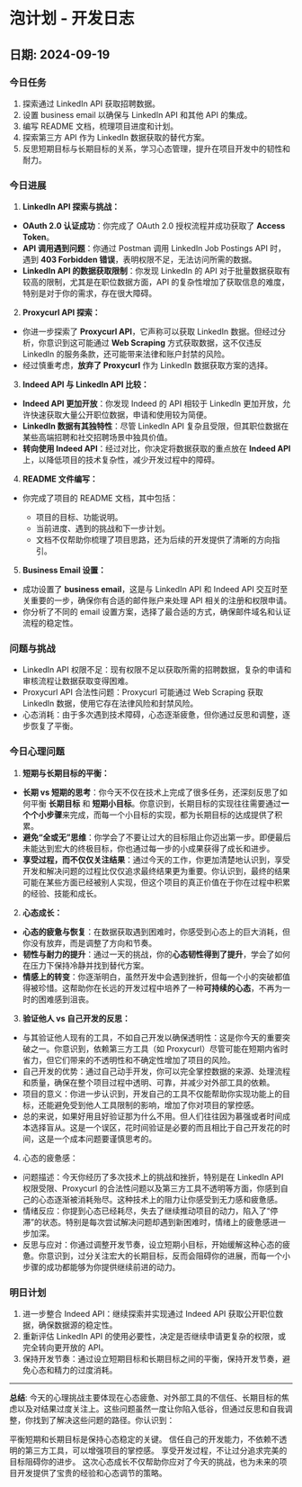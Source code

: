 # 泡计划 - 开发日志



## 日期: 2024-09-19



### 今日任务



1. 探索通过 LinkedIn API 获取招聘数据。
2. 设置 business email 以确保与 LinkedIn API 和其他 API 的集成。
3. 编写 README 文档，梳理项目进度和计划。
4. 探索第三方 API 作为 LinkedIn 数据获取的替代方案。
5. 反思短期目标与长期目标的关系，学习心态管理，提升在项目开发中的韧性和耐力。



### 今日进展



1. **LinkedIn API 探索与挑战：**

- **OAuth 2.0 认证成功**：你完成了 OAuth 2.0 授权流程并成功获取了 **Access Token**。
- **API 调用遇到问题**：你通过 Postman 调用 LinkedIn Job Postings API 时，遇到 **403 Forbidden 错误**，表明权限不足，无法访问所需的数据。
- **LinkedIn API 的数据获取限制**：你发现 LinkedIn 的 API 对于批量数据获取有较高的限制，尤其是在职位数据方面，API 的复杂性增加了获取信息的难度，特别是对于你的需求，存在很大障碍。

2. **Proxycurl API 探索：**

- 你进一步探索了 **Proxycurl API**，它声称可以获取 LinkedIn 数据。但经过分析，你意识到这可能通过 **Web Scraping** 方式获取数据，这不仅违反 LinkedIn 的服务条款，还可能带来法律和账户封禁的风险。
- 经过慎重考虑，**放弃了 Proxycurl** 作为 LinkedIn 数据获取方案的选择。

3. **Indeed API 与 LinkedIn API 比较：**

- **Indeed API 更加开放**：你发现 Indeed 的 API 相较于 LinkedIn 更加开放，允许快速获取大量公开职位数据，申请和使用较为简便。
- **LinkedIn 数据有其独特性**：尽管 LinkedIn API 复杂且受限，但其职位数据在某些高端招聘和社交招聘场景中独具价值。
- **转向使用 Indeed API**：经过对比，你决定将数据获取的重点放在 **Indeed API** 上，以降低项目的技术复杂性，减少开发过程中的障碍。

4. **README 文件编写：**

- 你完成了项目的 README 文档，其中包括：

  - 项目的目标、功能说明。
  - 当前进度、遇到的挑战和下一步计划。
  - 文档不仅帮助你梳理了项目思路，还为后续的开发提供了清晰的方向指引。

5. **Business Email 设置：**

- 成功设置了 **business email**，这是与 LinkedIn API 和 Indeed API 交互时至关重要的一步，确保你有合适的邮件账户来处理 API 相关的注册和权限申请。
- 你分析了不同的 email 设置方案，选择了最合适的方式，确保邮件域名和认证流程的稳定性。


### 问题与挑战



- LinkedIn API 权限不足：现有权限不足以获取所需的招聘数据，复杂的申请和审核流程让数据获取变得困难。
- Proxycurl API 合法性问题：Proxycurl 可能通过 Web Scraping 获取 LinkedIn 数据，使用它存在法律风险和封禁风险。
- 心态消耗：由于多次遇到技术障碍，心态逐渐疲惫，但你通过反思和调整，逐步恢复了平衡。


### 今日心理问题



1. **短期与长期目标的平衡：**

- **长期 vs 短期的思考**：你今天不仅在技术上完成了很多任务，还深刻反思了如何平衡 **长期目标** 和 **短期小目标**。你意识到，长期目标的实现往往需要通过**一个个小步骤**来完成，而每一个小目标的实现，都为长期目标的达成提供了积累。
- **避免“全或无”思维**：你学会了不要让过大的目标阻止你迈出第一步。即便最后未能达到宏大的终极目标，你也通过每一步的小成果获得了成长和进步。
- **享受过程，而不仅仅关注结果**：通过今天的工作，你更加清楚地认识到，享受开发和解决问题的过程比仅仅追求最终结果更为重要。你认识到，最终的结果可能在某些方面已经被别人实现，但这个项目的真正价值在于你在过程中积累的经验、技能和成长。

2. **心态成长：**

- **心态的疲惫与恢复**：在数据获取遇到困难时，你感受到心态上的巨大消耗，但你没有放弃，而是调整了方向和节奏。
- **韧性与耐力的提升**：通过一天的挑战，你的**心态韧性得到了提升**，学会了如何在压力下保持冷静并找到替代方案。
- **情感上的转变**：你逐渐明白，虽然开发中会遇到挫折，但每一个小的突破都值得被珍惜。这帮助你在长远的开发过程中培养了一种**可持续的心态**，不再为一时的困难感到沮丧。

3. **验证他人 vs 自己开发的反思：**
- 与其验证他人现有的工具，不如自己开发以确保透明性：这是你今天的重要突破之一。你意识到，依赖第三方工具（如 Proxycurl）尽管可能在短期内省时省力，但它们带来的不透明性和不确定性增加了项目的风险。
- 自己开发的优势：通过自己动手开发，你可以完全掌控数据的来源、处理流程和质量，确保在整个项目过程中透明、可靠，并减少对外部工具的依赖。
- 项目的意义：你进一步认识到，开发自己的工具不仅能帮助你实现功能上的目标，还能避免受到他人工具限制的影响，增加了你对项目的掌控感。
- 总的来说，如果好用且好验证那为什么不用。但人们往往因为慕强或者时间成本选择盲从。这是一个误区，花时间验证是必要的而且相比于自己开发花的时间，这是一个成本问题要谨慎思考的。

4. 心态的疲惫感：

- 问题描述：今天你经历了多次技术上的挑战和挫折，特别是在 LinkedIn API 权限受限、Proxycurl 的合法性问题以及第三方工具不透明等方面，你感到自己的心态逐渐被消耗殆尽。这种技术上的阻力让你感受到无力感和疲惫感。
- 情绪反应：你提到心态已经耗尽，失去了继续推动项目的动力，陷入了“停滞”的状态。特别是每次尝试解决问题却遇到新困难时，情绪上的疲惫感进一步加深。
- 反思与应对：你通过调整开发节奏，设立短期小目标，开始缓解这种心态的疲惫。你意识到，过分关注宏大的长期目标，反而会阻碍你的进展，而每一个小步骤的成功都能够为你提供继续前进的动力。


### 明日计划



1. 进一步整合 Indeed API：继续探索并实现通过 Indeed API 获取公开职位数据，确保数据源的稳定性。
2. 重新评估 LinkedIn API 的使用必要性，决定是否继续申请更复杂的权限，或完全转向更开放的 API。
3. 保持开发节奏：通过设立短期目标和长期目标之间的平衡，保持开发节奏，避免心态和精力的过度消耗。



---

****总结****: 
今天的心理挑战主要体现在心态疲惫、对外部工具的不信任、长期目标的焦虑以及对结果过度关注上。这些问题虽然一度让你陷入低谷，但通过反思和自我调整，你找到了解决这些问题的路径。你认识到：

平衡短期和长期目标是保持心态稳定的关键。
信任自己的开发能力，不依赖不透明的第三方工具，可以增强项目的掌控感。
享受开发过程，不让过分追求完美的目标阻碍你的进步。
这次心态成长不仅帮助你应对了今天的挑战，也为未来的项目开发提供了宝贵的经验和心态调节的策略。

